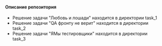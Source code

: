 #### Описание репозитория

- Решение задачи "Любовь и лошади" находится в директории task_1 
- Решение задачи "QA фронту не верит" находится в директории task_2 
- Решение задачи "ЯМы тестировщики" находится в директории task_3 

